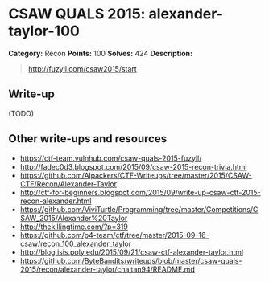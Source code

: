 # CSAW QUALS 2015: alexander-taylor-100

**Category:** Recon
**Points:** 100
**Solves:** 424
**Description:**

> http://fuzyll.com/csaw2015/start


## Write-up

(TODO)

## Other write-ups and resources

* <https://ctf-team.vulnhub.com/csaw-quals-2015-fuzyll/>
* <http://fadec0d3.blogspot.com/2015/09/csaw-2015-recon-trivia.html>
* <https://github.com/Alpackers/CTF-Writeups/tree/master/2015/CSAW-CTF/Recon/Alexander-Taylor>
* <http://ctf-for-beginners.blogspot.com/2015/09/write-up-csaw-ctf-2015-recon-alexander.html>
* <https://github.com/ViviTurtle/Programming/tree/master/Competitions/CSAW_2015/Alexander%20Taylor>
* <http://thekillingtime.com/?p=319>
* <https://github.com/p4-team/ctf/tree/master/2015-09-16-csaw/recon_100_alexander_taylor>
* <http://blog.isis.poly.edu/2015/09/21/csaw-ctf-alexander-taylor.html>
* <https://github.com/ByteBandits/writeups/blob/master/csaw-quals-2015/recon/alexander-taylor/chaitan94/README.md>
